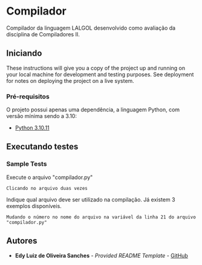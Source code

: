 # Compilador

Compilador da linguagem LALGOL desenvolvido como avaliação da disciplina de Compiladores II.

## Iniciando

These instructions will give you a copy of the project up and running on
your local machine for development and testing purposes. See deployment
for notes on deploying the project on a live system.

### Pré-requisitos

O projeto possui apenas uma dependência, a linguagem Python, com versão mínima sendo a 3.10: 
- [Python 3.10.11](https://www.python.org/downloads/release/python-31011/)

## Executando testes


### Sample Tests

Execute o arquivo "compilador.py" 

    Clicando no arquivo duas vezes

Indique qual arquivo deve ser utilizado na compilação. Já existem 3 exemplos disponíveis.

    Mudando o número no nome do arquivo na variável da linha 21 do arquivo "compilador.py"


## Autores

  - **Edy Luiz de Oliveira Sanches** - *Provided README Template* -
    [GitHub](https://github.com/EdySanches)
